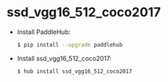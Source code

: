 # ssd_vgg16_512_coco2017
* Install PaddleHub: 

    ```bash
    $ pip install --upgrade paddlehub
    ```

* Install ssd_vgg16_512_coco2017: 

    ```bash
    $ hub install ssd_vgg16_512_coco2017
    ```
